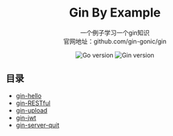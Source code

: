 <h1 align="center" >Gin By Example</h1>

<div align="center">
一个例子学习一个gin知识
</div>
<div align="center">
官网地址：github.com/gin-gonic/gin
</div>
<p align="center">
<img src="https://img.shields.io/badge/Go-v1.16-blue" alt="Go version"/>
<img src="https://img.shields.io/badge/Gin-v1.7.4-brightgreen" alt="Gin version"/>
</p>

## 目录
- [gin-hello](https://github.com/vagaryer/gin-by-example/tree/main/gin-hello)
- [gin-RESTful](https://github.com/vagaryer/gin-by-example/tree/main/gin-RESTful)
- [gin-upload](https://github.com/vagaryer/gin-by-example/tree/main/gin-upload)
- [gin-jwt](https://github.com/vagaryer/gin-by-example/tree/main/gin-jwt)
- [gin-server-quit](https://github.com/cyj19/gin-by-example/tree/main/gin-server-quit)
